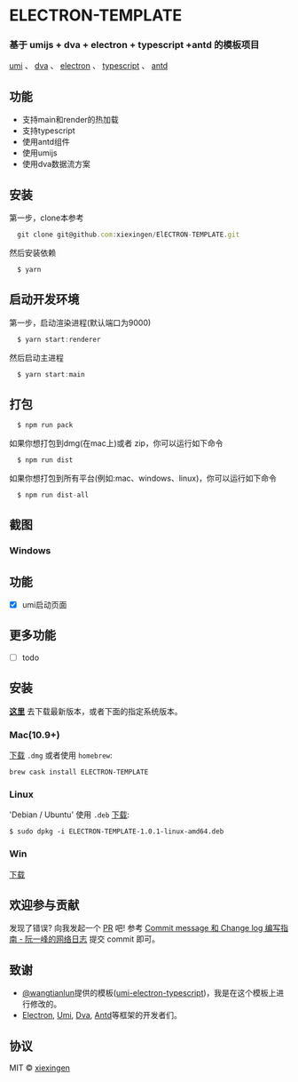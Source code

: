 # ELECTRON-TEMPLATE

### 基于 umijs + dva + electron + typescript +antd 的模板项目

[umi](https://umijs.org/zh/)  、 [dva](https://dvajs.com/) 、  [electron](https://electronjs.org) 、 [typescript](https://www.typescriptlang.org) 、 [antd](https://ant.design/index-cn)  

## 功能
- 支持main和render的热加载
- 支持typescript
- 使用antd组件
- 使用umijs
- 使用dva数据流方案

## 安装

第一步，clone本参考

```javascript
  git clone git@github.com:xiexingen/ElECTRON-TEMPLATE.git
```

然后安装依赖

```javascript
  $ yarn
```

## 启动开发环境

第一步，启动渲染进程(默认端口为9000)

```javascript
  $ yarn start:renderer
```

然后启动主进程

```javascript
  $ yarn start:main
```

## 打包

```javascript
  $ npm run pack
```

如果你想打包到dmg(在mac上)或者 zip，你可以运行如下命令

```javascript
  $ npm run dist
```
如果你想打包到所有平台(例如:mac、windows、linux)，你可以运行如下命令

```javascript
  $ npm run dist-all
```

## 截图

### Windows

## 功能

- [x] umi启动页面

## 更多功能

- [ ] todo

## 安装

[**这里**](https://github.com/xiexingen/Electron-Template/releases/latest) 去下载最新版本，或者下面的指定系统版本。

### Mac(10.9+)

[下载](https://github.com/xiexingen/Electron-TEMPLATE/releases/download/1.0.1/ELECTRON-TEMPLATE-1.0.1-mac.dmg) `.dmg` 或者使用 `homebrew`:

```
brew cask install ELECTRON-TEMPLATE
```

### Linux

'Debian / Ubuntu' 使用 `.deb` [下载](https://github.com/xiexingen/Electron-TEMPLATE/releases/download/v1.0.1/ELECTRON-TEMPLATE-1.0.1-linux-amd64.deb):

```
$ sudo dpkg -i ELECTRON-TEMPLATE-1.0.1-linux-amd64.deb
```

### Win

[下载](https://github.com/xiexingen/Electron-TEMPLATE/releases/download/1.0.1/ELECTRON-TEMPLATE-Setup-1.0.1.exe)



## 欢迎参与贡献

发现了错误? 向我发起一个 [PR](https://github.com/xiexingen/ELECTRON-TEMPLATE/pulls) 吧!
参考 [Commit message 和 Change log 编写指南 - 阮一峰的网络日志](http://www.ruanyifeng.com/blog/2016/01/commit_message_change_log.html) 提交 commit 即可。

## 致谢
- [@wangtianlun](https://github.com/wangtianlun)提供的模板([umi-electron-typescript](https://github.com/wangtianlun/umi-electron-typescript))，我是在这个模板上进行修改的。
- [Electron](https://github.com/electron/electron), [Umi](https://github.com/umijs/umi), [Dva](https://github.com/dvajs/dva), [Antd](https://github.com/ant-design/ant-design)等框架的开发者们。

## 协议

MIT © [xiexingen](https://github.com/xiexingen)

